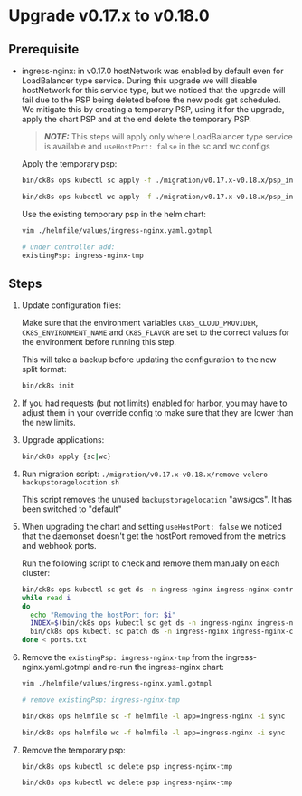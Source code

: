 # Upgrade v0.17.x to v0.18.0

## Prerequisite
- ingress-nginx: in v0.17.0 hostNetwork was enabled by default even for LoadBalancer type service. During this upgrade we will disable hostNetwork for this service type, but we noticed that the upgrade will fail due to the PSP being deleted before the new pods get scheduled. We mitigate this by creating a temporary PSP, using it for the upgrade, apply the chart PSP and at the end delete the temporary PSP.
  > **_NOTE:_** This steps will apply only where LoadBalancer type service is available and `useHostPort: false` in the sc and wc configs

  Apply the temporary psp:
    ```bash
    bin/ck8s ops kubectl sc apply -f ./migration/v0.17.x-v0.18.x/psp_ingress_nginx_tmp.yaml

    bin/ck8s ops kubectl wc apply -f ./migration/v0.17.x-v0.18.x/psp_ingress_nginx_tmp.yaml
    ```
  Use the existing temporary psp in the helm chart:
    ```bash
    vim ./helmfile/values/ingress-nginx.yaml.gotmpl

    # under controller add:
    existingPsp: ingress-nginx-tmp
    ```

## Steps
1. Update configuration files:

    Make sure that the environment variables `CK8S_CLOUD_PROVIDER`, `CK8S_ENVIRONMENT_NAME` and `CK8S_FLAVOR` are set to the correct values for the environment before running this step.

    This will take a backup before updating the configuration to the new split format:

    ```bash
    bin/ck8s init
    ```

1. If you had requests (but not limits) enabled for harbor, you may have to adjust them in your override config to make sure that they are lower than the new limits.

1. Upgrade applications:

    ```bash
    bin/ck8s apply {sc|wc}
    ```

1. Run migration script: `./migration/v0.17.x-v0.18.x/remove-velero-backupstoragelocation.sh`

    This script removes the unused `backupstoragelocation` "aws/gcs". It has been switched to "default"

1. When upgrading the chart and setting `useHostPort: false` we noticed that the daemonset doesn't get the hostPort removed from the metrics and webhook ports.

    Run the following script to check and remove them manually on each cluster:

    ```bash
    bin/ck8s ops kubectl sc get ds -n ingress-nginx ingress-nginx-controller -o json  | jq -r '.spec.template.spec.containers[].ports[].hostPort | select( . != null )' > ports.txt
    while read i
    do
      echo "Removing the hostPort for: $i"
      INDEX=$(bin/ck8s ops kubectl sc get ds -n ingress-nginx ingress-nginx-controller -o json | jq --arg i $i '.spec.template.spec.containers[].ports | map(.hostPort == '$i') | index(true)')
      bin/ck8s ops kubectl sc patch ds -n ingress-nginx ingress-nginx-controller --type='json' -p="\"[{'op': 'remove', 'path': '/spec/template/spec/containers/0/ports/$INDEX/hostPort'}]\""
    done < ports.txt
    ```

1. Remove the `existingPsp: ingress-nginx-tmp` from the ingress-nginx.yaml.gotmpl and re-run the ingress-nginx chart:

    ```bash
    vim ./helmfile/values/ingress-nginx.yaml.gotmpl

    # remove existingPsp: ingress-nginx-tmp
    ```

    ```bash
    bin/ck8s ops helmfile sc -f helmfile -l app=ingress-nginx -i sync

    bin/ck8s ops helmfile wc -f helmfile -l app=ingress-nginx -i sync
    ```

1. Remove the temporary psp:

    ```bash
    bin/ck8s ops kubectl sc delete psp ingress-nginx-tmp

    bin/ck8s ops kubectl wc delete psp ingress-nginx-tmp
    ```

